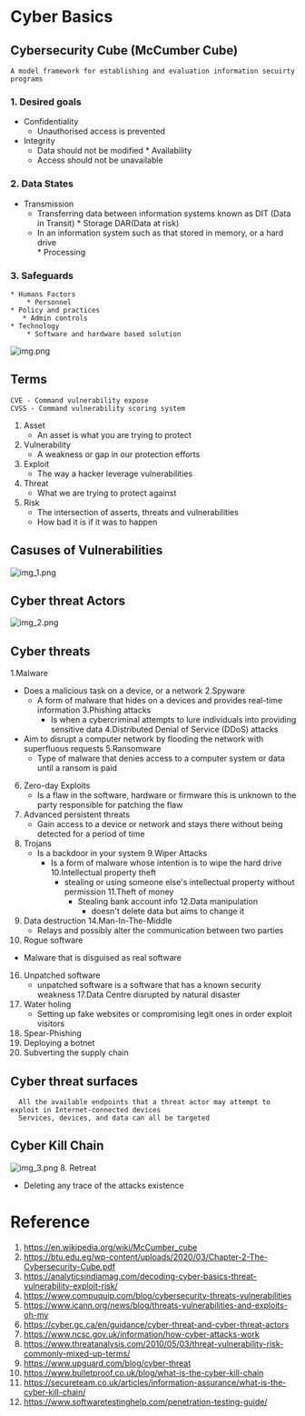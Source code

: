 # Cyber Basics

## Cybersecurity Cube (McCumber Cube)

    A model framework for establishing and evaluation information secuirty programs
### 1. Desired goals
   * Confidentiality
        * Unauthorised access is prevented 
   * Integrity
        * Data should not be modified
    * Availability
        * Access should not be unavailable 
### 2. Data States
   * Transmission
        * Transferring data between information systems known as DIT (Data in Transit)
    * Storage DAR(Data at risk)
        * In an information system such as that stored in memory, or a hard drive  
    * Processing 
### 3. Safeguards
    * Humans Factors
        * Personnel
    * Policy and practices
       * Admin controls 
    * Technology 
        * Software and hardware based solution

![img.png](img.png)

## Terms
    CVE - Command vulnerability expose
    CVSS - Command vulnerability scoring system 
1. Asset
   * An asset is what you are trying to protect
2. Vulnerability 
   * A weakness or gap in our protection efforts
3. Exploit
   * The way a hacker leverage vulnerabilities
4. Threat
   * What we are trying to protect against
5. Risk
    * The intersection of asserts, threats and vulnerabilities
    * How bad it is if it was to happen 
    
## Casuses of Vulnerabilities 
![img_1.png](img_1.png)

## Cyber threat Actors 
![img_2.png](img_2.png)

## Cyber threats 
1.Malware
   * Does a malicious task on a device, or a network
2.Spyware
     * A form of malware that hides on a devices and provides real-time information 
3.Phishing attacks
       * Is when a cybercriminal attempts to lure individuals into providing sensitive data
4.Distributed Denial of Service (DDoS) attacks
   * Aim to disrupt a computer network by flooding the network with superfluous requests
5.Ransomware
     * Type of malware that denies access to a computer system or data until a ransom is paid
6. Zero-day Exploits
   * Is a flaw in the software, hardware or firmware this is unknown to the party responsible for patching the flaw 
7. Advanced persistent threats
   * Gain access to a device or network and stays there without being detected for a period of time
8. Trojans
   * Is a backdoor in your system
9.Wiper Attacks
     * Is a form of malware whose intention is to wipe the hard drive
10.Intellectual property theft
       * stealing or using someone else's intellectual property without permission
11.Theft of money
         * Stealing bank account info
12.Data manipulation 
           * doesn't delete data but aims to change it
13. Data destruction 
14.Man-In-The-Middle
    * Relays and possibly alter the communication between two parties 
15. Rogue software
   * Malware that is disguised as real software 
16. Unpatched software
    * unpatched software is a software that has a known security weakness
17.Data Centre disrupted by natural disaster
18. Water holing
    * Setting up fake websites or compromising legit ones in order exploit visitors
19. Spear-Phishing 
20. Deploying a botnet
21. Subverting the supply chain

## Cyber threat surfaces
   
      All the available endpoints that a threat actor may attempt to exploit in Internet-connected devices
      Services, devices, and data can all be targeted
      
## Cyber Kill Chain

![img_3.png](img_3.png)
8. Retreat
   * Deleting any trace of the attacks existence 
    

# Reference

1. https://en.wikipedia.org/wiki/McCumber_cube 
2. https://btu.edu.eg/wp-content/uploads/2020/03/Chapter-2-The-Cybersecurity-Cube.pdf 
3. https://analyticsindiamag.com/decoding-cyber-basics-threat-vulnerability-exploit-risk/ 
4. https://www.compuquip.com/blog/cybersecurity-threats-vulnerabilities
5. https://www.icann.org/news/blog/threats-vulnerabilities-and-exploits-oh-my 
6. https://cyber.gc.ca/en/guidance/cyber-threat-and-cyber-threat-actors 
7. https://www.ncsc.gov.uk/information/how-cyber-attacks-work 
8. https://www.threatanalysis.com/2010/05/03/threat-vulnerability-risk-commonly-mixed-up-terms/ 
9. https://www.upguard.com/blog/cyber-threat 
10. https://www.bulletproof.co.uk/blog/what-is-the-cyber-kill-chain 
11. https://secureteam.co.uk/articles/information-assurance/what-is-the-cyber-kill-chain/ 
12. https://www.softwaretestinghelp.com/penetration-testing-guide/